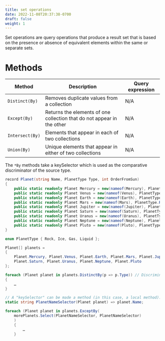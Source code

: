 ```yaml
---
title: set operations
date: 2022-11-08T20:37:38-0700
draft: false
weight: 1
---
```

Set operations are query operations that produce a result set that is based on the presence or absence of equivalent elements within the same or separate sets.

# Methods
| Method          | Description                                                            | Query expression |
| --------------- | ---------------------------------------------------------------------- | ---------------- |
| `Distinct(By)`  | Removes duplicate values from a collection                             | N/A              |
| `Except(By)`    | Returns the elements of one collection that do not appear in the other | N/A              |
| `Intersect(By)` | Elements that appear in each of two collections                        | N/A              |
| `Union(By)`     | Unique elements that appear in either of two collections               | N/A              |

The `*By` methods take a keySelector which is used as the comparative discriminator of the source type.
```cs
record Planet(string Name, PlanetType Type, int OrderFromSun)
{
    public static readonly Planet Mercury = new(nameof(Mercury), PlanetType.Rock, 1);
    public static readonly Planet Venus = new(nameof(Venus), PlanetType.Rock, 2);
    public static readonly Planet Earth = new(nameof(Earth), PlanetType.Rock, 3);
    public static readonly Planet Mars = new(nameof(Mars), PlanetType.Rock, 4);
    public static readonly Planet Jupiter = new(nameof(Jupiter), PlanetType.Gas, 5);
    public static readonly Planet Saturn = new(nameof(Saturn), PlanetType.Gas, 6);
    public static readonly Planet Uranus = new(nameof(Uranus), PlanetType.Liquid, 7);
    public static readonly Planet Neptune = new(nameof(Neptune), PlanetType.Liquid, 8);
    public static readonly Planet Pluto = new(nameof(Pluto), PlanetType.Ice, 9);
}

enum PlanetType { Rock, Ice, Gas, Liquid };

Planet[] planets =
{
    Planet.Mercury, Planet.Venus, Planet.Earth, Planet.Mars, Planet.Jupiter,
    Planet.Saturn, Planet.Uranus, Planet.Neptune, Planet.Pluto
};

foreach (Planet planet in planets.DistinctBy(p => p.Type)) // Discriminate by PlanetType
{
    …
}

// A "keySelector" can be made a method (in this case, a local method):
static string PlanetNameSelector(Planet planet) => planet.Name;

foreach (Planet planet in planets.ExceptBy(
    morePlanets.Select(PlanetNameSelector, PlanetNameSelector)
    )
    {
        …
    }
```
